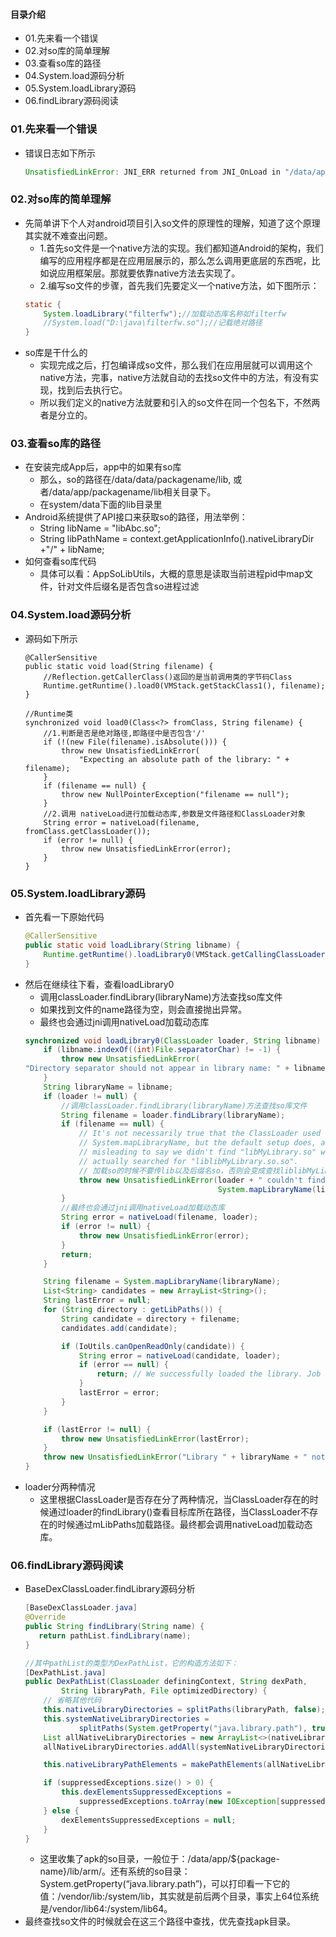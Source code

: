 #### 目录介绍
- 01.先来看一个错误
- 02.对so库的简单理解
- 03.查看so库的路径
- 04.System.load源码分析
- 05.System.loadLibrary源码
- 06.findLibrary源码阅读




### 01.先来看一个错误
- 错误日志如下所示
    ``` java
    UnsatisfiedLinkError: JNI_ERR returned from JNI_OnLoad in "/data/app/cn.com.zwwl.bayuwen-Tx8F0bXvjkL-3bREyDNOFQ==/lib/arm/libijksdl.so"
    ```


### 02.对so库的简单理解
- 先简单讲下个人对android项目引入so文件的原理性的理解，知道了这个原理其实就不难查出问题。
    - 1.首先so文件是一个native方法的实现。我们都知道Android的架构，我们编写的应用程序都是在应用层展示的，那么怎么调用更底层的东西呢，比如说应用框架层。那就要依靠native方法去实现了。
    - 2.编写so文件的步骤，首先我们先要定义一个native方法，如下图所示：
    ``` java
    static {
        System.loadLibrary("filterfw");//加载动态库名称如filterfw
        //System.load("D:\java\filterfw.so");//记载绝对路径
    }
    ```
- so库是干什么的
    - 实现完成之后，打包编译成so文件，那么我们在应用层就可以调用这个native方法，完事，native方法就自动的去找so文件中的方法，有没有实现，找到后去执行它。
    - 所以我们定义的native方法就要和引入的so文件在同一个包名下，不然两者是分立的。


### 03.查看so库的路径
- 在安装完成App后，app中的如果有so库
    - 那么，so的路径在/data/data/packagename/lib, 或者/data/app/packagename/lib相关目录下。
    - 在system/data下面的lib目录里
- Android系统提供了API接口来获取so的路径，用法举例：
    - String libName = "libAbc.so";        
    - String libPathName = context.getApplicationInfo().nativeLibraryDir +"/" + libName;
- 如何查看so库代码
    - 具体可以看：AppSoLibUtils，大概的意思是读取当前进程pid中map文件，针对文件后缀名是否包含so进程过滤




### 04.System.load源码分析
- 源码如下所示
    ```
    @CallerSensitive
    public static void load(String filename) {
        //Reflection.getCallerClass()返回的是当前调用类的字节码Class
        Runtime.getRuntime().load0(VMStack.getStackClass1(), filename);
    }
    
    //Runtime类
    synchronized void load0(Class<?> fromClass, String filename) {
        //1.判断是否是绝对路径,即路径中是否包含'/'
        if (!(new File(filename).isAbsolute())) {
            throw new UnsatisfiedLinkError(
                "Expecting an absolute path of the library: " + filename);
        }
        if (filename == null) {
            throw new NullPointerException("filename == null");
        }
        //2.调用 nativeLoad进行加载动态库,参数是文件路径和ClassLoader对象
        String error = nativeLoad(filename, fromClass.getClassLoader());
        if (error != null) {
            throw new UnsatisfiedLinkError(error);
        }
    }
    ```


### 05.System.loadLibrary源码
- 首先看一下原始代码
    ``` java
    @CallerSensitive
    public static void loadLibrary(String libname) {
        Runtime.getRuntime().loadLibrary0(VMStack.getCallingClassLoader(), libname);
    }
    ```
- 然后在继续往下看，查看loadLibrary0
    - 调用classLoader.findLibrary(libraryName)方法查找so库文件
    - 如果找到文件的name路径为空，则会直接抛出异常。
    - 最终也会通过jni调用nativeLoad加载动态库
    ``` java
    synchronized void loadLibrary0(ClassLoader loader, String libname) {
        if (libname.indexOf((int)File.separatorChar) != -1) {
            throw new UnsatisfiedLinkError(
    "Directory separator should not appear in library name: " + libname);
        }
        String libraryName = libname;
        if (loader != null) {
            //调用classLoader.findLibrary(libraryName)方法查找so库文件
            String filename = loader.findLibrary(libraryName);
            if (filename == null) {
                // It's not necessarily true that the ClassLoader used
                // System.mapLibraryName, but the default setup does, and it's
                // misleading to say we didn't find "libMyLibrary.so" when we
                // actually searched for "liblibMyLibrary.so.so".
                // 加载so的时候不要传lib以及后缀名so，否则会变成查找liblibMyLibrary.so.so
                throw new UnsatisfiedLinkError(loader + " couldn't find \"" +
                                               System.mapLibraryName(libraryName) + "\"");
            }
            //最终也会通过jni调用nativeLoad加载动态库
            String error = nativeLoad(filename, loader);
            if (error != null) {
                throw new UnsatisfiedLinkError(error);
            }
            return;
        }
    
        String filename = System.mapLibraryName(libraryName);
        List<String> candidates = new ArrayList<String>();
        String lastError = null;
        for (String directory : getLibPaths()) {
            String candidate = directory + filename;
            candidates.add(candidate);
    
            if (IoUtils.canOpenReadOnly(candidate)) {
                String error = nativeLoad(candidate, loader);
                if (error == null) {
                    return; // We successfully loaded the library. Job done.
                }
                lastError = error;
            }
        }
    
        if (lastError != null) {
            throw new UnsatisfiedLinkError(lastError);
        }
        throw new UnsatisfiedLinkError("Library " + libraryName + " not found; tried " + candidates);
    }
    ```
- loader分两种情况
    - 这里根据ClassLoader是否存在分了两种情况，当ClassLoader存在的时候通过loader的findLibrary()查看目标库所在路径，当ClassLoader不存在的时候通过mLibPaths加载路径。最终都会调用nativeLoad加载动态库。



### 06.findLibrary源码阅读
- BaseDexClassLoader.findLibrary源码分析
    ``` java
    [BaseDexClassLoader.java]
    @Override
    public String findLibrary(String name) {
       return pathList.findLibrary(name);
    }
    
    //其中pathList的类型为DexPathList，它的构造方法如下：
    [DexPathList.java]
    public DexPathList(ClassLoader definingContext, String dexPath,
            String libraryPath, File optimizedDirectory) {
        // 省略其他代码
        this.nativeLibraryDirectories = splitPaths(libraryPath, false);
        this.systemNativeLibraryDirectories =
                splitPaths(System.getProperty("java.library.path"), true);
        List allNativeLibraryDirectories = new ArrayList<>(nativeLibraryDirectories);
        allNativeLibraryDirectories.addAll(systemNativeLibraryDirectories);
    
        this.nativeLibraryPathElements = makePathElements(allNativeLibraryDirectories, null,suppressedExceptions);
    
        if (suppressedExceptions.size() > 0) {
            this.dexElementsSuppressedExceptions =
                suppressedExceptions.toArray(new IOException[suppressedExceptions.size()]);
        } else {
            dexElementsSuppressedExceptions = null;
        }
    }
    ```
    - 这里收集了apk的so目录，一般位于：/data/app/${package-name}/lib/arm/。还有系统的so目录：System.getProperty(“java.library.path”)，可以打印看一下它的值：/vendor/lib:/system/lib，其实就是前后两个目录，事实上64位系统是/vendor/lib64:/system/lib64。
- 最终查找so文件的时候就会在这三个路径中查找，优先查找apk目录。













